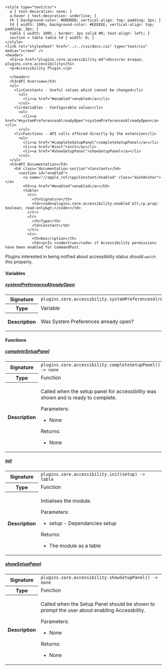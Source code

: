     <style type="text/css">
      a { text-decoration: none; }
      a:hover { text-decoration: underline; }
      th { background-color: #DDDDDD; vertical-align: top; padding: 3px; }
      td { width: 100%; background-color: #EEEEEE; vertical-align: top; padding: 3px; }
      table { width: 100% ; border: 1px solid #0; text-align: left; }
      section > table table td { width: 0; }
    </style>
    <link rel="stylesheet" href="../../css/docs.css" type="text/css" media="screen" />
    <header>
      <h1><a href="plugins.core.accessibility.md">docs</a> &raquo; plugins.core.accessibility</h1>
      <p>Accessibility Plugin.</p>

      </header>
      <h3>API Overview</h3>
      <ul>
        <li>Constants - Useful values which cannot be changed</li>
          <ul>
            <li><a href="#enabled">enabled</a></li>
          </ul>
        <li>Variables - Configurable values</li>
          <ul>
            <li><a href="#systemPreferencesAlreadyOpen">systemPreferencesAlreadyOpen</a></li>
          </ul>
        <li>Functions - API calls offered directly by the extension</li>
          <ul>
            <li><a href="#completeSetupPanel">completeSetupPanel</a></li>
            <li><a href="#init">init</a></li>
            <li><a href="#showSetupPanel">showSetupPanel</a></li>
          </ul>
      </ul>
      <h3>API Documentation</h3>
        <h4 class="documentation-section">Constants</h4>
          <section id="enabled">
            <a name="//apple_ref/cpp/Constant/enabled" class="dashAnchor"></a>
            <h5><a href="#enabled">enabled</a></h5>
            <table>
              <tr>
                <th>Signature</th>
                <td><code>plugins.core.accessibility.enabled &lt;cp.prop: boolean; read-only&gt;</code></td>
              </tr>
              <tr>
                <th>Type</th>
                <td>Constant</td>
              </tr>
              <tr>
                <th>Description</th>
                <td><p>Is <code>true</code> if Accessibility permissions have been enabled for CommandPost.
Plugins interested in being notfied about accessibility status should
<code>watch</code> this property.</p>
</td>
              </tr>
            </table>
          </section>
        <h4 class="documentation-section">Variables</h4>
          <section id="systemPreferencesAlreadyOpen">
            <a name="//apple_ref/cpp/Variable/systemPreferencesAlreadyOpen" class="dashAnchor"></a>
            <h5><a href="#systemPreferencesAlreadyOpen">systemPreferencesAlreadyOpen</a></h5>
            <table>
              <tr>
                <th>Signature</th>
                <td><code>plugins.core.accessibility.systemPreferencesAlreadyOpen</code></td>
              </tr>
              <tr>
                <th>Type</th>
                <td>Variable</td>
              </tr>
              <tr>
                <th>Description</th>
                <td><p>Was System Preferences already open?</p>
</td>
              </tr>
            </table>
          </section>
        <h4 class="documentation-section">Functions</h4>
          <section id="completeSetupPanel">
            <a name="//apple_ref/cpp/Function/completeSetupPanel" class="dashAnchor"></a>
            <h5><a href="#completeSetupPanel">completeSetupPanel</a></h5>
            <table>
              <tr>
                <th>Signature</th>
                <td><code>plugins.core.accessibility.completeSetupPanel() -&gt; none</code></td>
              </tr>
              <tr>
                <th>Type</th>
                <td>Function</td>
              </tr>
              <tr>
                <th>Description</th>
                <td><p>Called when the setup panel for accessibility was shown and is ready to complete.</p>
<p>Parameters:</p>
<ul>
<li>None</li>
</ul>
<p>Returns:</p>
<ul>
<li>None</li>
</ul>
</td>
              </tr>
            </table>
          </section>
          <section id="init">
            <a name="//apple_ref/cpp/Function/init" class="dashAnchor"></a>
            <h5><a href="#init">init</a></h5>
            <table>
              <tr>
                <th>Signature</th>
                <td><code>plugins.core.accessibility.init(setup) -&gt; table</code></td>
              </tr>
              <tr>
                <th>Type</th>
                <td>Function</td>
              </tr>
              <tr>
                <th>Description</th>
                <td><p>Initialises the module.</p>
<p>Parameters:</p>
<ul>
<li>setup - Dependancies setup</li>
</ul>
<p>Returns:</p>
<ul>
<li>The module as a table</li>
</ul>
</td>
              </tr>
            </table>
          </section>
          <section id="showSetupPanel">
            <a name="//apple_ref/cpp/Function/showSetupPanel" class="dashAnchor"></a>
            <h5><a href="#showSetupPanel">showSetupPanel</a></h5>
            <table>
              <tr>
                <th>Signature</th>
                <td><code>plugins.core.accessibility.showSetupPanel() -&gt; none</code></td>
              </tr>
              <tr>
                <th>Type</th>
                <td>Function</td>
              </tr>
              <tr>
                <th>Description</th>
                <td><p>Called when the Setup Panel should be shown to prompt the user about enabling Accessbility.</p>
<p>Parameters:</p>
<ul>
<li>None</li>
</ul>
<p>Returns:</p>
<ul>
<li>None</li>
</ul>
</td>
              </tr>
            </table>
          </section>
